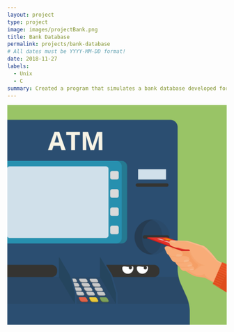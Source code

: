 ```yaml
---
layout: project
type: project
image: images/projectBank.png
title: Bank Database
permalink: projects/bank-database
# All dates must be YYYY-MM-DD format!
date: 2018-11-27
labels:
  - Unix
  - C
summary: Created a program that simulates a bank database developed for ICS 212.
---
```


<img class="ui medium right floated rounded image" src="../images/projectBank.png">
